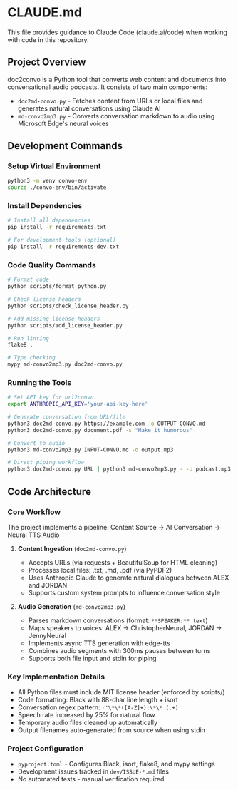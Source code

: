 # CLAUDE.md

This file provides guidance to Claude Code (claude.ai/code) when working with code in this repository.

## Project Overview

doc2convo is a Python tool that converts web content and documents into conversational audio podcasts. It consists of two main components:
- `doc2md-convo.py` - Fetches content from URLs or local files and generates natural conversations using Claude AI
- `md-convo2mp3.py` - Converts conversation markdown to audio using Microsoft Edge's neural voices

## Development Commands

### Setup Virtual Environment
```bash
python3 -m venv convo-env
source ./convo-env/bin/activate
```

### Install Dependencies
```bash
# Install all dependencies
pip install -r requirements.txt

# For development tools (optional)
pip install -r requirements-dev.txt
```

### Code Quality Commands
```bash
# Format code
python scripts/format_python.py

# Check license headers
python scripts/check_license_header.py

# Add missing license headers
python scripts/add_license_header.py

# Run linting
flake8 .

# Type checking
mypy md-convo2mp3.py doc2md-convo.py
```

### Running the Tools
```bash
# Set API key for url2convo
export ANTHROPIC_API_KEY='your-api-key-here'

# Generate conversation from URL/file
python3 doc2md-convo.py https://example.com -o OUTPUT-CONVO.md
python3 doc2md-convo.py document.pdf -s "Make it humorous"

# Convert to audio
python3 md-convo2mp3.py INPUT-CONVO.md -o output.mp3

# Direct piping workflow
python3 doc2md-convo.py URL | python3 md-convo2mp3.py - -o podcast.mp3
```

## Code Architecture

### Core Workflow
The project implements a pipeline: Content Source → AI Conversation → Neural TTS Audio

1. **Content Ingestion** (`doc2md-convo.py`)
   - Accepts URLs (via requests + BeautifulSoup for HTML cleaning)
   - Processes local files: .txt, .md, .pdf (via PyPDF2)
   - Uses Anthropic Claude to generate natural dialogues between ALEX and JORDAN
   - Supports custom system prompts to influence conversation style

2. **Audio Generation** (`md-convo2mp3.py`)
   - Parses markdown conversations (format: `**SPEAKER:** text`)
   - Maps speakers to voices: ALEX → ChristopherNeural, JORDAN → JennyNeural
   - Implements async TTS generation with edge-tts
   - Combines audio segments with 300ms pauses between turns
   - Supports both file input and stdin for piping

### Key Implementation Details
- All Python files must include MIT license header (enforced by scripts/)
- Code formatting: Black with 88-char line length + isort
- Conversation regex pattern: `r'\*\*([A-Z]+):\*\* (.+)'`
- Speech rate increased by 25% for natural flow
- Temporary audio files cleaned up automatically
- Output filenames auto-generated from source when using stdin

### Project Configuration
- `pyproject.toml` - Configures Black, isort, flake8, and mypy settings
- Development issues tracked in `dev/ISSUE-*.md` files
- No automated tests - manual verification required